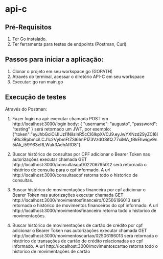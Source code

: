 # api-c

## Pré-Requisitos 
1) Ter Go instalado.
2) Ter ferramenta para testes de endpoints (Postman, Curl)

## Passos para iniciar a aplicação:
1) Clonar o projeto em seu workspace go (GOPATH)
2) Através do terminal, acessar o diretório API-C em seu workspace
3) Executar: go run main.go

## Execução de testes
Através do Postman:

1) Fazer login na api:
executar chamada POST em http://localhost:3000/login
body:
{
	"username": "augusto",
	"password": "testing"
}
será retornado um JWT, por exemplo: 
{"token":"eyJhbGciOiJIUzI1NiIsInR5cCI6IkpXVCJ9.eyJwYXNzd29yZCI6InRlc3RpbmciLCJ1c2VybmFtZSI6ImF1Z3VzdG8ifQ.77xiMA_tBkEhwigv9n5iAk_i59Y63eRLWuk3AehARO8"}

2) Buscar histórico de consultas por CPF
adicionar o Bearer Token nas autorizações
executar chamada GET http://localhost:3000/consultascpf/02206795012
será retornada o histórico de consulta para o cpf informado.
A url http://localhost:3000/consultascpf retorna todo o historico de consultas.

3) Buscar histórico de movimentações financeira por cpf
adicionar o Bearer Token nas autorizações
executar chamada GET http://localhost:3000/movimentosfinanceiro/02506196013
será retornada o histórico de movimentos financeiros do cpf informado.
A url http://localhost:3000/movimentosfinanceiro retorna todo o historico de movimentações.

4) Buscar histórico de movimentações de cartão de crédito por cpf
adicionar o Bearer Token nas autorizações
executar chamada GET http://localhost:3000/movimentoscartao/02506196013
será retornada o histórico de transações de cartão de crédito relacionadas ao cpf informado.
A url http://localhost:3000/movimentoscartao retorna todo o historico de movimentações de cartão
